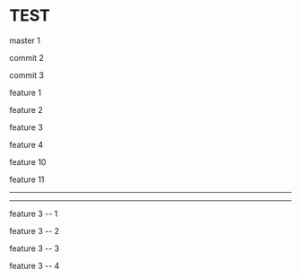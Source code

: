 # TEST

master 1

commit 2

commit 3


feature 1 

feature 2

feature 3

feature 4

feature 10

feature 11

------------------------------------------------------------------------

------------------------------------------------------------------------

feature 3 -- 1

feature 3 -- 2

feature 3 -- 3

feature 3 -- 4

